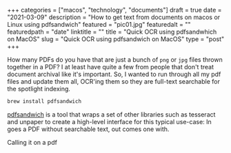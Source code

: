 +++
categories = ["macos", "technology", "documents"]
draft = true
date = "2021-03-09"
description = "How to get text from documents on macos or Linux using pdfsandwich"
featured = "pic01.jpg"
featuredalt = ""
featuredpath = "date"
linktitle = ""
title = "Quick OCR using pdfsandwhich on MacOS"
slug = "Quick OCR using pdfsandwich on MacOS"
type = "post"
+++

How many PDFs do you have that are just a bunch of `png` or `jpg` files thrown together in a PDF? I at least have quite a few from people that don't treat document archival like it's important. So, I wanted to run through all my pdf files and update them all, OCR'ing them so they are full-text searchable for the spotlight indexing. 

```bash
brew install pdfsandwich
```
[pdfsandwich](http://www.tobias-elze.de/pdfsandwich/) is a tool that wraps a set of other libraries such as tesseract and unpaper to create a high-level interface for this typical use-case: In goes a PDF without searchable text, out comes one with. 

Calling it on a pdf 